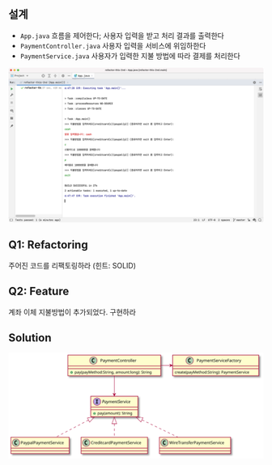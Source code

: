 ## 설계

- `App.java` 흐름을 제어한다; 사용자 입력을 받고 처리 결과를 출력한다
- `PaymentController.java` 사용자 입력을 서비스에 위임하한다
- `PaymentService.java` 사용자가 입력한 지불 방법에 따라 결제를 처리한다

![](screenshot.png)

## Q1: Refactoring

주어진 코드를 리팩토링하라 (힌트: SOLID)

## Q2: Feature

계좌 이체 지불방법이 추가되었다. 구현하라 

## Solution

![](uml.svg)

